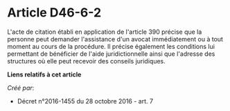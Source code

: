 # Article D46-6-2

L'acte de  citation établi en application de l'article 390 précise que la personne  peut demander l'assistance d'un avocat
immédiatement ou à tout moment  au cours de la procédure. Il précise également les conditions lui  permettant de bénéficier
de l'aide juridictionnelle ainsi que l'adresse  des structures où elle peut recevoir des conseils juridiques.

**Liens relatifs à cet article**

_Créé par_:

  - Décret n°2016-1455 du 28 octobre 2016 - art. 7
